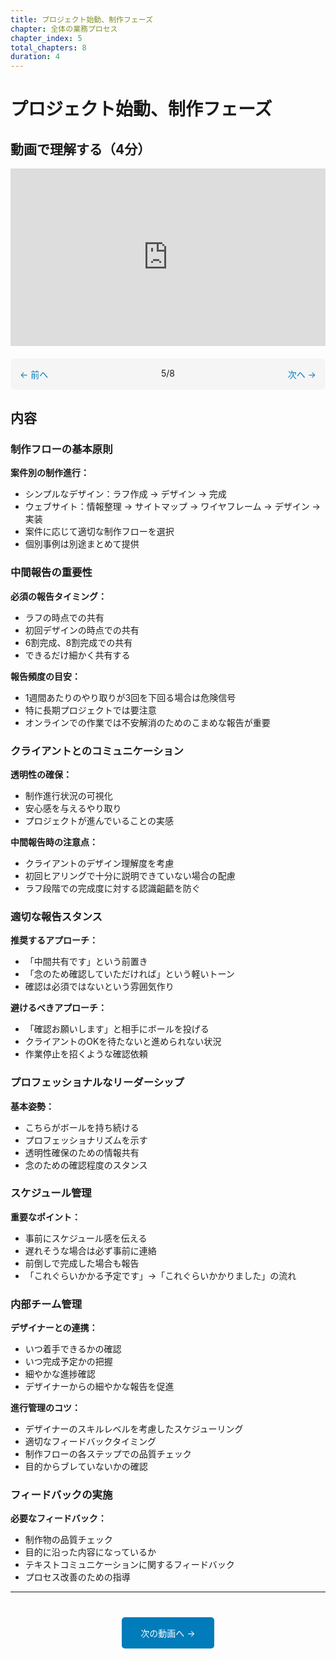 ```yaml
---
title: プロジェクト始動、制作フェーズ
chapter: 全体の業務プロセス
chapter_index: 5
total_chapters: 8
duration: 4
---
```


# プロジェクト始動、制作フェーズ

## 動画で理解する（4分）

<div style="position: relative; padding-bottom: 56.25%; height: 0;"><iframe src="https://www.loom.com/share/a841b06555944c76920b7eba3f0ff5ea?sid=6eaa3b13-ef1a-4d32-af26-88c696702726" frameborder="0" webkitallowfullscreen mozallowfullscreen allowfullscreen style="position: absolute; top: 0; left: 0; width: 100%; height: 100%;"></iframe></div>

<div style="display: flex; justify-content: space-between; margin-top: 20px; margin-bottom: 20px; padding: 15px; background: #f5f5f5; border-radius: 8px;">
  <a href="04_チーム結成フェーズ.html" style="color: #007cba; text-decoration: none;">← 前へ</a>
  <span>5/8</span>
  <a href="06_納品フェーズ.html" style="color: #007cba; text-decoration: none;">次へ →</a>
</div>

## 内容

### 制作フローの基本原則

**案件別の制作進行：**
- シンプルなデザイン：ラフ作成 → デザイン → 完成
- ウェブサイト：情報整理 → サイトマップ → ワイヤフレーム → デザイン → 実装
- 案件に応じて適切な制作フローを選択
- 個別事例は別途まとめて提供

### 中間報告の重要性

**必須の報告タイミング：**
- ラフの時点での共有
- 初回デザインの時点での共有
- 6割完成、8割完成での共有
- できるだけ細かく共有する

**報告頻度の目安：**
- 1週間あたりのやり取りが3回を下回る場合は危険信号
- 特に長期プロジェクトでは要注意
- オンラインでの作業では不安解消のためのこまめな報告が重要

### クライアントとのコミュニケーション

**透明性の確保：**
- 制作進行状況の可視化
- 安心感を与えるやり取り
- プロジェクトが進んでいることの実感

**中間報告時の注意点：**
- クライアントのデザイン理解度を考慮
- 初回ヒアリングで十分に説明できていない場合の配慮
- ラフ段階での完成度に対する認識齟齬を防ぐ

### 適切な報告スタンス

**推奨するアプローチ：**
- 「中間共有です」という前置き
- 「念のため確認していただければ」という軽いトーン
- 確認は必須ではないという雰囲気作り

**避けるべきアプローチ：**
- 「確認お願いします」と相手にボールを投げる
- クライアントのOKを待たないと進められない状況
- 作業停止を招くような確認依頼

### プロフェッショナルなリーダーシップ

**基本姿勢：**
- こちらがボールを持ち続ける
- プロフェッショナリズムを示す
- 透明性確保のための情報共有
- 念のための確認程度のスタンス

### スケジュール管理

**重要なポイント：**
- 事前にスケジュール感を伝える
- 遅れそうな場合は必ず事前に連絡
- 前倒しで完成した場合も報告
- 「これぐらいかかる予定です」→「これぐらいかかりました」の流れ

### 内部チーム管理

**デザイナーとの連携：**
- いつ着手できるかの確認
- いつ完成予定かの把握
- 細やかな進捗確認
- デザイナーからの細やかな報告を促進

**進行管理のコツ：**
- デザイナーのスキルレベルを考慮したスケジューリング
- 適切なフィードバックタイミング
- 制作フローの各ステップでの品質チェック
- 目的からブレていないかの確認

### フィードバックの実施

**必要なフィードバック：**
- 制作物の品質チェック
- 目的に沿った内容になっているか
- テキストコミュニケーションに関するフィードバック
- プロセス改善のための指導

---

<div style="text-align: center; margin-top: 40px;">
  <a href="06_納品フェーズ.html" style="background: #007cba; color: white; padding: 15px 30px; text-decoration: none; border-radius: 5px; display: inline-block;">次の動画へ →</a>
</div>